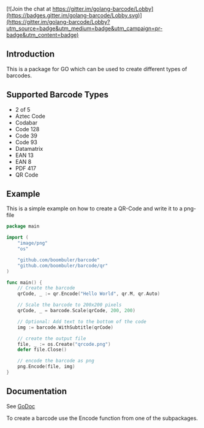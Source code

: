 [![Join the chat at https://gitter.im/golang-barcode/Lobby](https://badges.gitter.im/golang-barcode/Lobby.svg)](https://gitter.im/golang-barcode/Lobby?utm_source=badge&utm_medium=badge&utm_campaign=pr-badge&utm_content=badge)

## Introduction ##

This is a package for GO which can be used to create different types of barcodes.

## Supported Barcode Types ##
* 2 of 5
* Aztec Code
* Codabar
* Code 128
* Code 39
* Code 93
* Datamatrix
* EAN 13
* EAN 8
* PDF 417
* QR Code

## Example ##

This is a simple example on how to create a QR-Code and write it to a png-file
```go
package main

import (
	"image/png"
	"os"

	"github.com/boombuler/barcode"
	"github.com/boombuler/barcode/qr"
)

func main() {
	// Create the barcode
	qrCode, _ := qr.Encode("Hello World", qr.M, qr.Auto)

	// Scale the barcode to 200x200 pixels
	qrCode, _ = barcode.Scale(qrCode, 200, 200)

	// Optional: Add text to the bottom of the code
	img := barcode.WithSubtitle(qrCode)

	// create the output file
	file, _ := os.Create("qrcode.png")
	defer file.Close()

	// encode the barcode as png
	png.Encode(file, img)
}
```

## Documentation ##
See [GoDoc](https://godoc.org/github.com/boombuler/barcode)

To create a barcode use the Encode function from one of the subpackages.

